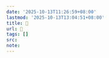 ```yaml
---
date: '2025-10-13T11:26:59+08:00'
lastmod: '2025-10-13T13:04:51+08:00'
title: 󰔮
url: 󰔮
tags: []
src:
note:
---
```

